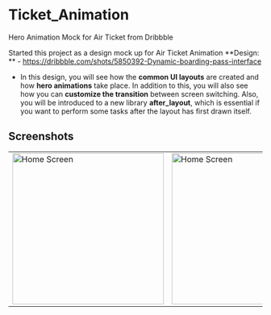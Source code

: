 # Ticket_Animation

Hero Animation Mock for Air Ticket from Dribbble

Started this project as a design mock up for Air Ticket Animation
**Design: ** - https://dribbble.com/shots/5850392-Dynamic-boarding-pass-interface

- In this design, you will see how the **common UI layouts** are created and how **hero animations** take place. In addition to this, you will also see how you can **customize the transition** between screen switching. Also, you will be introduced to a new library **after_layout**, which is essential if you want to perform some tasks after the layout has first drawn itself.


## Screenshots
<table style={border:"none"}><tr><td><img src="https://github.com/pritsorathiya5181/FlutterAnimationApps/blob/master/Ticket_Animation/demo/ticket_listing.png" alt="Home Screen" width="300"/></td><td><img src="https://github.com/pritsorathiya5181/FlutterAnimationApps/blob/master/Ticket_Animation/demo/ticket_detail.png" alt="Home Screen" width="300"/></td></tr></table>
